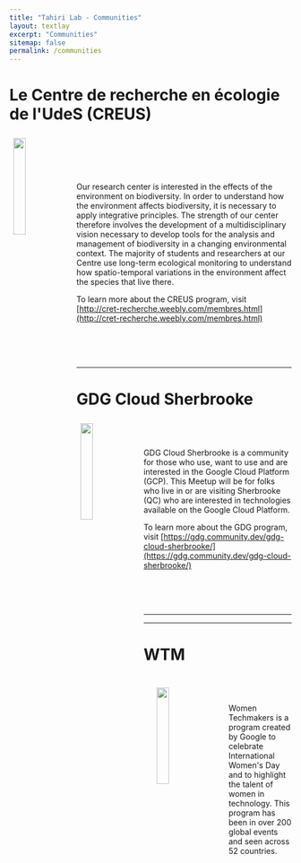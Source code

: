 ```yaml
---
title: "Tahiri Lab - Communities"
layout: textlay
excerpt: "Communities"
sitemap: false
permalink: /communities
---
```


# Le Centre de recherche en écologie de l'UdeS (CREUS) 

<div class="col-sm-12 clearfix">
  <img src="{{ site.url }}{{ site.baseurl }}/images/logopic/logo_creus.jpg" class="img-responsive" width="21%" style="padding: 7px; float: left" />
  <br />
  <br />
  <br />
  <br />
  <br />
 Our research center is interested in the effects of the environment on biodiversity. In order to understand how the environment affects biodiversity, it is necessary to apply integrative principles. The strength of our center therefore involves the development of a multidisciplinary vision necessary to develop tools for the analysis and management of biodiversity in a changing environmental context. The majority of students and researchers at our Centre use long-term ecological monitoring to understand how spatio-temporal variations in the environment affect the species that live there.

To learn more about the CREUS program, visit [http://cret-recherche.weebly.com/membres.html](http://cret-recherche.weebly.com/membres.html)

</div>

<br />
<br />
<br />

<hr>


# GDG Cloud Sherbrooke 

<div class="col-sm-12 clearfix">
  <img src="{{ site.url }}{{ site.baseurl }}/images/logopic/logo_gdg.png" class="img-responsive" width="21%" style="padding: 7px; float: left" />
  <br />
  <br />
  <br />
  GDG Cloud Sherbrooke is a community for those who use, want to use and are interested in the Google Cloud Platform (GCP). This Meetup will be for folks who live in or are visiting Sherbrooke (QC) who are interested in technologies available on the Google Cloud Platform.
  
  To learn more about the GDG program, visit [https://gdg.community.dev/gdg-cloud-sherbrooke/](https://gdg.community.dev/gdg-cloud-sherbrooke/)

</div>

<br />
<br />
<br />

<hr>
    
****

# WTM


<div class="col-sm-12 clearfix">
  <img src="{{ site.url }}{{ site.baseurl }}/images/logopic/logo_WTM.png" class="img-responsive" width="21%" style="padding: 23px; float: left" />
    <br />
  <br />
  <br />
  Women Techmakers is a program created by Google to celebrate International Women's Day and to highlight the talent of women in technology. This program has been in over 200 global events and seen across 52 countries.

</div>
